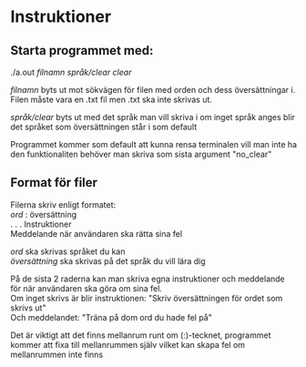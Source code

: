 # Instruktioner
## Starta programmet med:

./a.out <i>filnamn språk/clear clear</i>

<i>filnamn</i> byts ut mot sökvägen för filen med orden och dess översättningar i. Filen måste vara en .txt fil men .txt ska inte skrivas ut.

<i>språk/clear</i> byts ut med det språk man vill skriva i om inget språk anges blir det språket som översättningen står i som default

Programmet kommer som default att kunna rensa terminalen vill man inte ha den funktionaliten behöver man skriva som sista argument "no_clear"

## Format för filer
Filerna skriv enligt formatet:<br>
<i>ord</i> : översättning<br>
.
.
.
Instruktioner<br>
Meddelande när användaren ska rätta sina fel<br>

<i>ord</i> ska skrivas språket du kan <br>
<i>översättning</i> ska skrivas på det språk du vill lära dig

På de sista 2 raderna kan man skriva egna instruktioner och meddelande för när användaren ska göra om sina fel. <br>
Om inget skrivs är blir instruktionen: "Skriv översättningen för ordet som skrivs ut"<br>
Och meddelandet: "Träna på dom ord du hade fel på"

Det är viktigt att det finns mellanrum runt om (:)-tecknet, programmet kommer att fixa till mellanrummen själv vilket kan skapa fel om mellanrummen inte finns